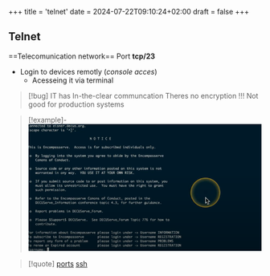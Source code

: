 +++
title = 'telnet'
date = 2024-07-22T09:10:24+02:00
draft = false
+++

## Telnet

==Telecomunication network==
Port **tcp/23**
- Login to devices remotly (*console acces*)
	- Acesseing it via terminal 
	
>[!bug] IT has In-the-clear communcation
>Theres no encryption !!!
>Not good for production systems 

>[!example]-
>![TelentExmaple_visual.png](/static/TelentExmaple_visual.png)




>[!quote] [ports](/ports/ports.md) [ssh](/protocols/ssh.md) 